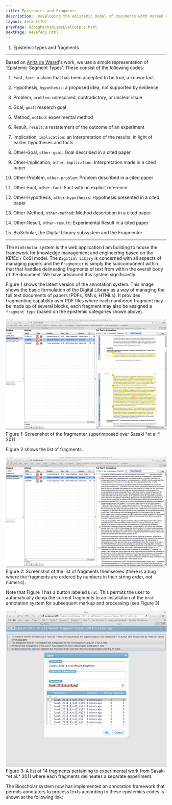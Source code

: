 ```yaml
---
title: Epistemics and Fragments
description:  Developing the epistemic model of documents with marked up text from articles based on the 'Fragmenter'
layout: defaultTOC
prevPage: 02bigMechanismsEvalCorpus.html
nextPage: 04kefed1.html
---
```


1. Epistemic types and fragments 
---

Based on [Anita de Waard](mailto:A.dewaard@elsevier.com )'s work, we use a simple representation of 'Epistemic Segment Types'. These consist of the following codes:

1. Fact, `fact`: a claim that has been accepted to be true, a known fact.
2. Hypothesis, `hypothesis`: a proposed idea, not supported by evidence
3. Problem, `problem`: unresolved, contradictory, or unclear issue
4. Goal, `goal`: research goal
5. Method, `method`: experimental method
6. Result, `result`: a restatement of the outcome of an experiment
7. Implication, `implication`: an interpretation of the results, in light of earlier hypotheses and facts
8. Other-Goal, `other-goal`: Goal described in a cited paper
9. Other-Implication, `other-implication`: Interpretation made in a cited paper
10. Other-Problem, `other-problem`: Problem described in a cited paper
11. Other-Fact, `other-fact`: Fact with an explicit reference
12. Other-Hypothesis, `other-hypothesis`: Hypothesis presented in a cited paper
13. Other-Method, `other-method`: Method description in a cited paper
14. Other-Result, `other-result`: Experimental Result in a cited paper

2. BioScholar, the Digital Library subsystem and the Fragmenter
------

The `BioScholar` system is the web application I am building to house the framework for knowledge management and engineering based on the KEfEd / CoSI model. The `Digitial Libary` is concerned with all aspects of managing papers and the `Fragmenter` is simply the subcomponent within that that handles delineating fragments of text from within the overall body of the document. We have advanced this system significantly.  

Figure 1 shows the latest version of the annotation system. This image shows the basic formulation of the Digital Library as a way of managing the full text documents of papers (PDFs, XMLs, HTMLs). It provides fragmenting capability over PDF files where each numbered fragment may be made up of several blocks, each fragment may also be assigned a `fragment type` (based on the epistemic categories shown above). 

<a href="http://bmkeg.github.io/bigMechKefedJavaWorkbook/images/bioscholarFragment1.jpg">
<img src="images/bioscholarFragment1.jpg"/></a>
Figure 1: Screenshot of the fragmenter superimposed over Sasaki *et al.* 2011

Figure 2 shows the list of fragments.  

<a href="http://bmkeg.github.io/bigMechKefedJavaWorkbook/images/bioscholarFragment2.jpg">
<img src="images/bioscholarFragment2.jpg"/></a>
Figure 2: Screenshot of the list of fragments themselves (there is a bug where the fragments are ordered by numbers in their string order, not numeric). 

Note that Figure 1 has a button labeled `brat`. This permits the user to automatically dump the current fragments to an installation of the `brat` annotation system for subsequent markup and processing (see Figure 3).

<a href="http://bmkeg.github.io/bigMechKefedJavaWorkbook/images/bioscholarFragment_brat.jpg">
<img src="images/bioscholarFragment_brat.jpg"/></a>
Figure 3: A list of 14 fragments pertaining to experimental work from Sasaki *et al.* 2011 where each fragments delineates a separate experiment. 

The Bioscholar system now has implemented an annotation framework that permits annotators to process texts according to these epistemics codes is shown at the 
following link: 